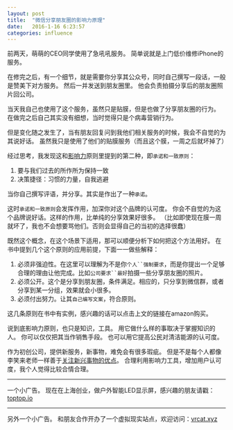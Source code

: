 ```yaml
---
layout: post
title:  "微信分享朋友圈的影响力原理"
date:   2016-1-16 6:23:57
categories: influence
---
```


前两天，萌萌的CEO同学使用了急吼吼服务。
简单说就是上门低价维修iPhone的服务。

在修完之后，有一个细节，就是需要你分享其公众号，同时自己撰写一段话，一般是赞美下对方服务。
然后一并发送到朋友圈里。
他会负责拍摄分享后的朋友圈照片回公司。

当天我自己也使用了这个服务，虽然只是贴膜，但是也做了分享朋友圈的行为。
在做完之后自己其实没有细想，当时觉得只是个病毒营销行为。

但是变化随之发生了，当有朋友回复问到我他们相关服务的时候，我会不自觉的为其说好话。
虽然我只是使用了他们的贴膜服务（而且这个膜，一周之后就坏掉了）

经过思考，我发现这和[影响力](影响力)原则里提到的第二种，即`承诺和一致原则`：
1. 要与我们过去的所作所为保持一致
2. 决策捷径：习惯的力量，自我逃避

当你自己撰写评语，并分享。其实是作出了一种`承诺`。

这时`承诺和一致原则`会发挥作用，加深你对这个品牌的认可度。
你会不自觉的为这个品牌说好话。这样的作用，比单纯的分享效果好很多。
（比如即使现在膜一周就坏了，我也不会想要骂他们。否则会显得自己的当初的选择很蠢）

既然这个概念，在这个场景下适用，那可以顺便分析下如何把这个方法用好。
在书中提到几个这个原则的应用前提，下面一一做些解释：

1. 必须非强迫性。在这里可以理解为不是你`个人``强制要求`，而是你提出一个足够合理的理由让他完成。比如`公司要求``最好`拍摄一些分享朋友圈的照片。
2. 必须公开。这个是分享到朋友圈，条件满足。相应的，只分享到微信群，或者分享到某一分组，效果就会小很多。
3. 必须付出努力。让其`自己编写文案`，符合原则。

这几条原则在书中有实例，感兴趣的话可以点击上文的链接在amazon购买。

说到底影响力原则，也只是知识，工具。
用它做什么样的事取决于掌握知识的人。
你可以仅仅把其当作销售手段。
也可以用它提高公民对清洁能源的认可度。

作为初创公司，提供新服务，新事物，难免会有很多瑕疵。
但是不是每个人都像李笑来老师一样善于[关注新兴事物的优点](关注新兴事物的优点)。
合理利用影响力工具，增加用户认可度，我个人觉得比较合情合理。

***
一个小广告。
现在在上海创业，做户外智能LED显示屏，感兴趣的朋友请戳：[toptop.io](http://www.toptop.io)

***
另外一个小广告。
和朋友合作开办了一个虚拟现实站点，欢迎访问：[vrcat.xyz](http://www.vrcat.xyz)

[影响力]: http://www.amazon.cn/%E5%BD%B1%E5%93%8D%E5%8A%9B-%E7%BD%97%E4%BC%AF%E7%89%B9%E2%80%A2B%E2%80%A2%E8%A5%BF%E5%A5%A5%E8%BF%AA%E5%B0%BC/dp/B0044KME2E/ref=sr_1_1?ie=UTF8&qid=1452952123&sr=8-1&keywords=%E5%BD%B1%E5%93%8D%E5%8A%9B#nav-belt
[关注新兴事物的优点]: http://xiaolai.li/post/101307573075/how-to-think-about-what-belongs-to-the-next
